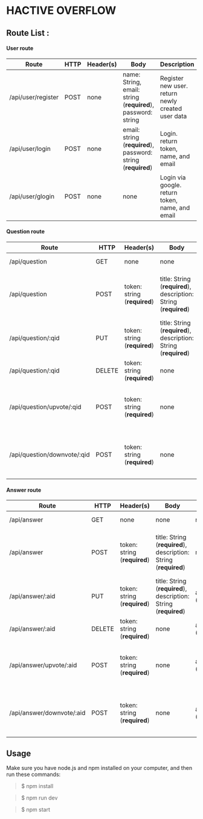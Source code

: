 # HACTIVE OVERFLOW
## Route List :

#### User route

Route | HTTP | Header(s) | Body | Description
----- | ---- | --------- | ---- | -----------
/api/user/register | POST | none | name: String, email: string (**required**), password: string | Register new user. return newly created user data
/api/user/login | POST | none | email: string (**required**), password: string (**required**) | Login. return token, name, and email
/api/user/glogin | POST | none | none | Login via google. return token, name, and email


#### Question route

Route | HTTP | Header(s) | Body | Params | Description
----- | ---- | --------- | ---- | ------- | ----
/api/question | GET | none | none | none | return all question
/api/question | POST | token: string (**required**)  | title: String (**required**), description: String (**required**) | none | add new question. return newly created question
/api/question/:qid | PUT | token: string (**required**) | title: String (**required**), description: String (**required**) | qid: String (**required**) | update question. return updated question
/api/question/:qid | DELETE | token: string (**required**) | none | qid: String (**required**) | Delete article
/api/question/upvote/:qid | POST | token: string (**required**)  | none | qid: String (**required**) | add like vote to question. return question id and userId
/api/question/downvote/:qid | POST | token: string (**required**)  | none | qid: String (**required**) | add dislike vote to question. return question id and userId

#### Answer route

Route | HTTP | Header(s) | Body | Params | Description
----- | ---- | --------- | ---- | ------- | ----
/api/answer | GET | none | none | none | return all question
/api/answer | POST | token: string (**required**)  | title: String (**required**), description: String (**required**) | none | add new answer. return newly created answer
/api/answer/:aid | PUT | token: string (**required**) | title: String (**required**), description: String (**required**) | aid: String (**required**) | update answer. return updated answer
/api/answer/:aid | DELETE | token: string (**required**) | none | aid: String (**required**) | Delete article
/api/answer/upvote/:aid | POST | token: string (**required**)  | none | aid: String (**required**) | add like vote to answer. return answer id and userId
/api/answer/downvote/:aid | POST | token: string (**required**)  | none | aid: String (**required**) | add dislike vote to answer. return answer id and userId

## Usage
Make sure you have node.js and  npm installed on your computer, and then run these commands:

> $ npm install

> $ npm run dev 

> $ npm start
